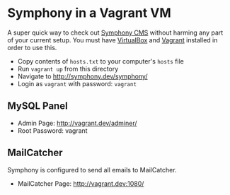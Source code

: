 # Symphony in a Vagrant VM

A super quick way to check out [Symphony CMS][] without harming any part of
your current setup. You must have [VirtualBox][] and [Vagrant][] installed in
order to use this.

- Copy contents of `hosts.txt` to your computer's `hosts` file
- Run `vagrant up` from this directory
- Navigate to <http://symphony.dev/symphony/>
- Login as `vagrant` with password: `vagrant`

## MySQL Panel

- Admin Page: <http://vagrant.dev/adminer/>
- Root Password: vagrant

## MailCatcher

Symphony is configured to send all emails to MailCatcher.

- MailCatcher Page: <http://vagrant.dev:1080/>

  [Symphony CMS]: http://www.getsymphony.com/
  [VirtualBox]: https://www.virtualbox.org/
  [Vagrant]: http://www.vagrantup.com/
